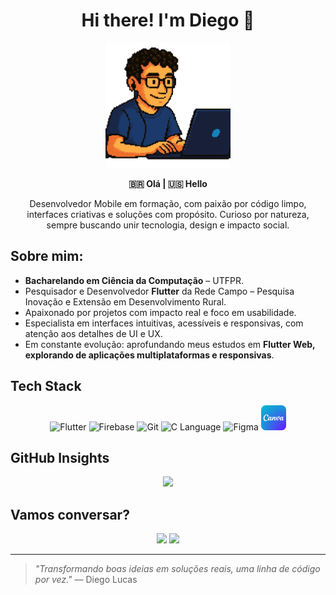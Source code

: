 <h1 align="center">Hi there! I'm Diego 👋</h1>

<p align="center">
  <img src="assets/images/diego_8_bit.png" width="200" title="Diego"/>
</p>

<p align="center">
  <strong>🇧🇷 Olá | 🇺🇸 Hello</strong>
</p>

<p align="center">
  Desenvolvedor Mobile em formação, com paixão por código limpo, interfaces criativas e soluções com propósito.  
  Curioso por natureza, sempre buscando unir tecnologia, design e impacto social.
</p>

## Sobre mim:

- **Bacharelando em Ciência da Computação** – UTFPR.  
- Pesquisador e Desenvolvedor **Flutter** da Rede Campo – Pesquisa Inovação e Extensão em Desenvolvimento Rural.  
- Apaixonado por projetos com impacto real e foco em usabilidade.  
- Especialista em interfaces intuitivas, acessíveis e responsivas, com atenção aos detalhes de UI e UX.  
- Em constante evolução: aprofundando meus estudos em **Flutter Web, explorando de aplicações multiplataformas e responsivas**.  

## Tech Stack

<p align="center">
  <img src="https://cdn.jsdelivr.net/gh/devicons/devicon/icons/flutter/flutter-original.svg" width="40" title="Flutter"/>
  <img src="https://cdn.jsdelivr.net/gh/devicons/devicon/icons/firebase/firebase-plain.svg" width="40" title="Firebase"/>
  <img src="https://cdn.jsdelivr.net/gh/devicons/devicon/icons/git/git-original.svg" width="40" title="Git"/>
  <img src="https://cdn.jsdelivr.net/gh/devicons/devicon/icons/c/c-original.svg" width="40" title="C Language"/>
  <img src="https://cdn.jsdelivr.net/gh/devicons/devicon/icons/figma/figma-original.svg" width="40" title="Figma"/>
  <img src="assets/icons/canva_icon.png" width="40" title="Canva"/>
</p>

## GitHub Insights

<p align="center">
  <img src="https://github-readme-stats.vercel.app/api/top-langs/?username=diegodallaqua&layout=compact&langs_count=8&theme=tokyonight" />
</p>

## Vamos conversar?

<p align="center">
  <a href="mailto:dldallaquapro@gmail.com"><img src="https://img.shields.io/badge/Gmail-D14836?style=for-the-badge&logo=gmail&logoColor=white"/></a>
  <a href="https://www.linkedin.com/in/diego-dallaqua-b55755210/"><img src="https://img.shields.io/badge/LinkedIn-0A66C2?style=for-the-badge&logo=linkedin&logoColor=white"/></a>
</p>

---
> *"Transformando boas ideias em soluções reais, uma linha de código por vez."* — Diego Lucas
